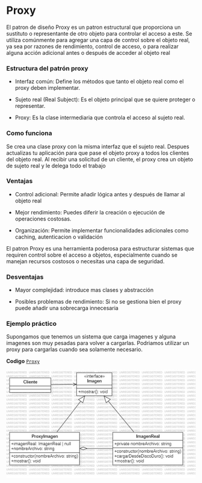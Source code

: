 # Proxy
   
El patron de diseño Proxy es un patron estructural que proporciona un sustituto o representante de otro objeto para controlar el acceso a este. Se utiliza comúnmente para agregar una capa de control sobre el objeto real, ya sea por razones de rendimiento, control de acceso, o para realizar alguna acción adicional antes o después de acceder al objeto real

### Estructura del patrón proxy

- Interfaz común: Define los métodos que tanto el objeto real como el proxy deben implementar.

- Sujeto real (Real Subject): Es el objeto principal que se quiere proteger o representar.

- Proxy: Es la clase intermediaria que controla el acceso al sujeto real.

### Como funciona

Se crea una clase proxy con la misma interfaz que el sujeto real. Despues actualizas tu aplicación para que pase el objeto proxy a todos los clientes del objeto real. Al recibir una solicitud de un cliente, el proxy crea un objeto de sujeto real y le delega todo el trabajo

### Ventajas

- Control adicional: Permite añadir lógica antes y después de llamar al objeto real

- Mejor rendimiento: Puedes diferir la creación o ejecución de operaciones costosas.

- Organización: Permite implementar funcionalidades adicionales como caching, autenticacion o validación

El patron Proxy es una herramienta poderosa para estructurar sistemas que requiren control sobre el acceso a objetos, especialmente cuando se manejan recursos costosos o necesitas una capa de seguridad.

### Desventajas

- Mayor complejidad: introduce mas clases y abstracción

- Posibles problemas de rendimiento: Si no se gestiona bien el proxy puede añadir una sobrecarga innecesaria

### Ejemplo práctico

Supongamos que tenemos un sistema que carga imagenes y alguna imagenes son muy pesadas para volver a cargarlas. Podriamos utilizar un proxy para cargarlas cuando sea solamente necesario.

**Codigo** [`Proxy`](./Proxy.ts)

![Diagrama de clases Proxy](../../assets/ProxyPattern.jpg)
